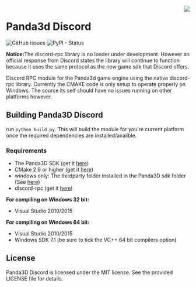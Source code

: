 <img src="https://avatars3.githubusercontent.com/u/1965106?s=200&v=4" align="right">

Panda3d Discord
===============
![GitHub issues](https://img.shields.io/github/issues/NxtStudios/p3d-discord?style=for-the-badge)
![PyPI - Status](https://img.shields.io/pypi/status/panda3d_discord?style=for-the-badge)

<b>Notice:</b>The discord-rpc library is no londer under development. However an official response from Discord states the library will continue to function because it uses the same protocol as the new game sdk that Discord offers.

Discord RPC module for the Panda3d game engine using the native discord-rpc library. Currently the CMAKE code is only setup to operate properly on Windows. The source its self should have no issues running on other platforms however.


## Building Panda3D Discord
run `python build.py`. This will build the module for you're current platform once the required dependencies are installed/availble.

### Requirements

- The Panda3D SDK (get it <a href="http://www.panda3d.org/download.php?sdk">here</a>)
- CMake 2.6 or higher (get it <a href="https://cmake.org/download/">here</a>)
- windows only: The thirdparty folder installed in the Panda3D sdk folder (See <a href="https://www.panda3d.org/forums/viewtopic.php?f=9&t=18775">here</a>)
- discord-rpc (get it <a href="https://github.com/discordapp/discord-rpc">here</a>)

**For compiling on Windows 32 bit:**

- Visual Studio 2010/2015

**For compiling on Windows 64 bit:**

- Visual Studio 2010/2015
- Windows SDK 7.1 (be sure to tick the VC++ 64 bit compilers option)

## License
Panda3D Discord is licensed under the MIT license. See the provided LICENSE file for details.


